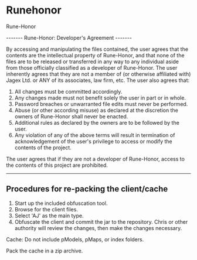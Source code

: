 # Runehonor
Rune-Honor


------- Rune-Honor: Developer's Agreement -------

By accessing and manipulating the files contained, the user agrees that the contents are the intellectual property of 
Rune-Honor, and that none of the files are to be released or transferred  in any way to any individual aside from those 
officially classified as a developer of Rune-Honor. The user inherently agrees that they are not a member of (or otherwise 
affiliated with) Jagex Ltd. or ANY of its associates, law firm, etc. The user also agrees that: 

1) All changes must be committed accordingly. 
2) Any changes made must not benefit solely the user in part or in whole. 
3) Password breaches or unwarranted file edits must never be performed.
4) Abuse (or other according misuse) as declared at the discretion the owners of Rune-Honor shall never be enacted.
5) Additional rules as declared by the owners are to be followed by the user.
6) Any violation of any of the above terms will result in termination of acknowledgement of the user's privilege
to access or modify the contents of the project.

The user agrees that if they are not a developer of Rune-Honor, access to the contents of this project are prohibited.


_____________________________________________________________________________________________________________

Procedures for re-packing the client/cache 
-----------------------------------------------

1) Start up the included obfuscation tool.
2) Browse for the client files. 
3) Select 'AJ' as the main type. 
4) Obfuscate the client and commit the jar to the repository. Chris or other authority will review the changes, then
make the changes necessary.

Cache: 
Do not include pModels, pMaps, or index folders. 

Pack the cache in a zip archive.


